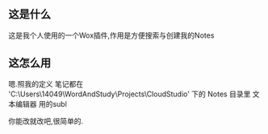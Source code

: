 ## 这是什么
这是我个人使用的一个Wox插件,作用是方便搜索与创建我的Notes

## 这怎么用
嗯.照我的定义
笔记都在 'C:\Users\14049\WordAndStudy\Projects\CloudStudio' 下的 Notes 目录里
文本编辑器 用的subl

你能改就改吧,很简单的.